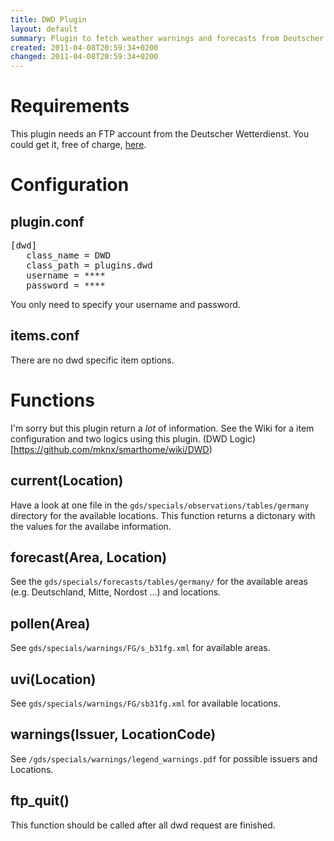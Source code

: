 ```yaml
---
title: DWD Plugin
layout: default
summary: Plugin to fetch weather warnings and forecasts from Deutscher Wetterrdienst (DWD)
created: 2011-04-08T20:59:34+0200
changed: 2011-04-08T20:59:34+0200
---
```


Requirements
============
This plugin needs an FTP account from the Deutscher Wetterdienst.
You could get it, free of charge, [here](http://kunden.dwd.de/gdsRegistration/gdsRegistrationStart.do).

# Configuration

## plugin.conf
<pre>
[dwd]
   class_name = DWD
   class_path = plugins.dwd
   username = ****
   password = ****
</pre>

You only need to specify your username and password.

## items.conf

There are no dwd specific item options.

# Functions

I'm sorry but this plugin return a _lot_ of information. See the Wiki for a item configuration and two logics using this plugin.
(DWD Logic)[https://github.com/mknx/smarthome/wiki/DWD)

## current(Location)
Have a look at one file in the `gds/specials/observations/tables/germany` directory for the available locations.
This function returns a dictonary with the values for the availabe information.

## forecast(Area, Location)
See the `gds/specials/forecasts/tables/germany/` for the available areas (e.g. Deutschland, Mitte, Nordost ...) and locations.

## pollen(Area)
See `gds/specials/warnings/FG/s_b31fg.xml` for available areas.

## uvi(Location)
See `gds/specials/warnings/FG/sb31fg.xml` for available locations.

## warnings(Issuer, LocationCode)
See `/gds/specials/warnings/legend_warnings.pdf` for possible issuers and Locations.

## ftp_quit()
This function should be called after all dwd request are finished.
